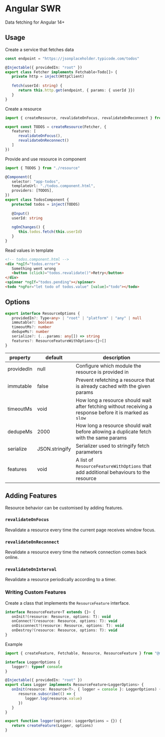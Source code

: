 # Angular SWR

Data fetching for Angular 14+

## Usage

Create a service that fetches data

```ts
const endpoint = "https://jsonplaceholder.typicode.com/todos"

@Injectable({ providedIn: "root" })
export class Fetcher implements Fetchable<Todo[]> {
   private http = inject(HttpClient)
   
   fetch(userId: string) {
      return this.http.get(endpoint, { params: { userId }})
   }
}
```

Create a resource

```ts
import { createResource, revalidateOnFocus, revalidateOnReconnect } from "@mmuscat/angular-swr"

export const TODOS = createResource(Fetcher, {
   features: [
      revalidateOnFocus(), 
      revalidateOnReconnect()
   ]
})
```

Provide and use resource in component

```ts
import { TODOS } from "./resource"

@Component({
   selector: "app-todos",
   templateUrl: "./todos.component.html",
   providers: [TODOS],
})
export class TodosComponent {
   protected todos = inject(TODOS)
   
   @Input()
   userId: string
   
   ngOnChanges() {
      this.todos.fetch(this.userId)
   }
}
```

Read values in template

```html
<!-- todos.component.html -->
<div *ngIf="todos.error">
   Something went wrong
   <button (click)="todos.revalidate()">Retry</button>
</div>
<spinner *ngIf="todos.pending"></spinner>
<todo *ngFor="let todo of todos.value" [value]="todo"></todo>
```

## Options

```ts
export interface ResourceOptions {
   providedIn?: Type<any> | "root" | "platform" | "any" | null
   immutable?: boolean
   timeoutMs?: number
   dedupeMs?: number
   serialize?: (...params: any[]) => string
   features?: ResourceFeatureWithOptions<{}>[]
}
```

| property   | default        | description                                                                                               |
|------------|----------------|-----------------------------------------------------------------------------------------------------------|
| providedIn | null           | Configure which module the resource is provided in                                                        |
| immutable  | false          | Prevent refetching a resource that is already cached with the given params                                |
| timeoutMs  | void           | How long a resource should wait after fetching without receiving a response before it is marked as `slow` |
| dedupeMs   | 2000           | How long a resource should wait before allowing a duplicate fetch with the same params                    |
| serialize  | JSON.stringify | Serializer used to stringify fetch parameters                                                             |
| features   | void           | A list of `ResourceFeatureWithOptions` that add additional behaviours to the resource                     |

## Adding Features

Resource behavior can be customised by adding features.

### `revalidateOnFocus`

Revalidate a resource every time the current page receives window focus.

### `revalidateOnReconnect`

Revalidate a resource every time the network connection comes back online.

### `revalidateOnInterval`

Revalidate a resource periodically according to a timer.

### Writing Custom Features

Create a class that implements the `ResourceFeature` interface.

```ts
interface ResourceFeature<T extends {}> {
   onInit?(resource: Resource, options: T): void
   onConnect?(resource: Resource, options: T): void
   onDisconnect?(resource: Resource, options: T): void
   onDestroy?(resource: Resource, options: T): void
}
```

Example

```ts
import { createFeature, Fetchable, Resource, ResourceFeature } from "@mmuscat/angular-swr"

interface LoggerOptions {
   logger?: typeof console
}

@Injectable({ providedIn: "root" })
export class Logger implements ResourceFeature<LoggerOptions> {
   onInit(resource: Resource<T>, { logger = console }: LoggerOptions) {
      resource.subscribe(() => {
         logger.log(resource.value)
      })
   }
}

export function logger(options: LoggerOptions = {}) {
   return createFeature(Logger, options)
}
```
